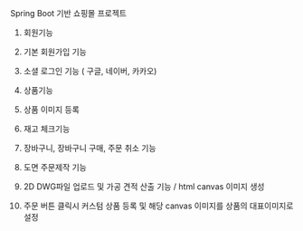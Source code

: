 Spring Boot 기반 쇼핑몰 프로젝트

1. 회원기능
  1. 기본 회원가입 기능
  2. 소셜 로그인 기능 ( 구글, 네이버, 카카오)
     
2. 상품기능
  1. 상품 이미지 등록
  2. 재고 체크기능
  3. 장바구니, 장바구니 구매, 주문 취소 기능
     
3. 도면 주문제작 기능
  1. 2D DWG파일 업로드 및 가공 견적 산출 기능 / html canvas 이미지 생성
  2. 주문 버튼 클릭시 커스텀 상품 등록 및 해당 canvas 이미지를 상품의 대표이미지로 설정  
